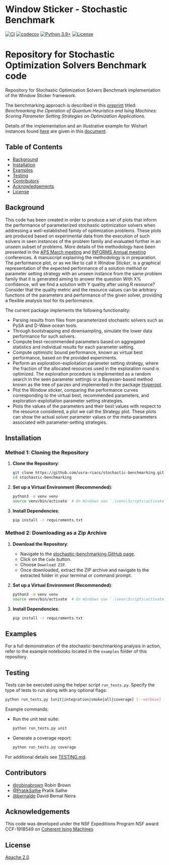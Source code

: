 # Window Sticker - Stochastic Benchmark

[![CI](https://github.com/bernalde/stochastic-benchmark/actions/workflows/ci.yml/badge.svg)](https://github.com/bernalde/stochastic-benchmark/actions/workflows/ci.yml)
[![codecov](https://codecov.io/gh/bernalde/stochastic-benchmark/branch/main/graph/badge.svg)](https://codecov.io/gh/bernalde/stochastic-benchmark)
[![Python 3.9+](https://img.shields.io/badge/python-3.9+-blue.svg)](https://www.python.org/downloads/release/python-390/)
[![License](https://img.shields.io/github/license/bernalde/stochastic-benchmark)](LICENSE)

Repository for Stochastic Optimization Solvers Benchmark code
=======
Repository for Stochastic Optimization Solvers Benchmark implementation of the Window Sticker framework.

The benchmarking approach is described in this [preprint](https://arxiv.org/abs/2402.10255) titled: *Benchmarking the Operation of Quantum Heuristics and Ising Machines: Scoring Parameter Setting Strategies on Optimization Applications*.

Details of the implementation and an illustrative example for Wishart instances found [here](examples/wishart_n_50_alpha_0.5/wishart_n_50_alpha_0.50.ipynb) are given in this [document](stochastic-benchmarking-notes.pdf).

## Table of Contents

- [Background](#background)
- [Installation](#installation)
- [Examples](#examples)
- [Testing](#testing)
- [Contributors](#contributors)
- [Acknowledgements](#acknowledgements)
- [License](#license)


## Background
This code has been created in order to produce a set of plots that inform the performance of parameterized stochastic optimization solvers when addressing a well-established family of optimization problems.
These plots are produced based on experimental data from the execution of such solvers in seen instances of the problem family and evaluated further in an unseen subset of problems.
More details of the methodology have been presented in the [APS March meeting](https://meetings.aps.org/Meeting/MAR22/Session/F38.5) and [INFORMS Annual meeting](https://www.abstractsonline.com/pp8/#!/10693/presentation/8455) conferences.
A manuscript explaining the methodology is in preparation.
The performance plot, or as we like to call it *Window Sticker*, is a graphical representation of the expected performance of a solution method or parameter setting strategy with an unseen instance from the same problem family that it is generated aiming to answer the question With X% confidence, will we find a solution with Y quality after using R resource?
Consider that the quality metric and the resource values can be arbitrary functions of the parameters and performance of the given solver, providing a flexible analysis tool for its performance.

The current package implements the following functionality:
- Parsing results from files from parameterized stochastic solvers such as PySA and D-Wave ocean tools.
- Through bootstrapping and downsampling, simulate the lower data performance for such solvers.
- Compute best-recommended parameters based on aggregated statistics and individual results for each parameter setting.
- Compute optimistic bound performance, known as virtual best performance, based on the provided experiments.
- Perform an exploration-exploitation parameter setting strategy, where the fraction of the allocated resources used in the exploration round is optimized. The exploration procedure is implemented as a random search in the seen parameter settings or a Bayesian-based method known as the tree of parzen and implemented in the package [Hyperopt](https://hyperopt.github.io/hyperopt/).
- Plot the Window sticker, comparing the performance curves corresponding to the virtual best, recommended parameters, and exploration-exploitation parameter setting strategies.
- Plots the values of the parameters and their best values with respect to the resource considered, a plot we call the Strategy plot. These plots can show the actual solver parameter values or the meta-parameters associated with parameter-setting strategies.

## Installation

### Method 1: Cloning the Repository

1. **Clone the Repository**:
    ```bash
    git clone https://github.com/usra-riacs/stochastic-benchmarking.git
    cd stochastic-benchmarking
    ```

2. **Set up a Virtual Environment (Recommended)**:
    ```bash
    python3 -m venv venv
    source venv/bin/activate  # On Windows use `.\venv\Scripts\activate`
    ```

3. **Install Dependencies**:
    ```bash
    pip install -r requirements.txt
    ```

### Method 2: Downloading as a Zip Archive

1. **Download the Repository**:
    - Navigate to the [stochastic-benchmarking GitHub page](https://github.com/usra-riacs/stochastic-benchmarking).
    - Click on the `Code` button.
    - Choose `Download ZIP`.
    - Once downloaded, extract the ZIP archive and navigate to the extracted folder in your terminal or command prompt.

2. **Set up a Virtual Environment (Recommended)**:
    ```bash
    python3 -m venv venv
    source venv/bin/activate  # On Windows use `.\venv\Scripts\activate`
    ```

3. **Install Dependencies**:
    ```bash
    pip install -r requirements.txt
    ```

<!-- the following `pip` command can install this package -->

<!-- ``pip install -i https://test.pypi.org/simple/ stochastic-benchmark==0.0.1`` -->

## Examples

For a full demonstration of the stochastic-benchmarking analysis in action, refer to the example notebooks located in the `examples` folder of this repository.

## Testing

Tests can be executed using the helper script `run_tests.py`. Specify the type of
tests to run along with any optional flags:

```bash
python run_tests.py [unit|integration|smoke|all|coverage] [--verbose] [--fast]
```

Example commands:

- Run the unit test suite:

  ```bash
  python run_tests.py unit
  ```

- Generate a coverage report:

  ```bash
  python run_tests.py coverage
  ```

For additional details see [TESTING.md](TESTING.md).

## Contributors
- [@robinabrown](https://github.com/robinabrown) Robin Brown
- [@PratikSathe](https://github.com/PratikSathe) Pratik Sathe
- [@bernalde](https://github.com/bernalde) David Bernal Neira

## Acknowledgements

This code was developed under the NSF Expeditions Program NSF award CCF-1918549 on [Coherent Ising Machines](https://cohesing.org)


## License

[Apache 2.0](LICENSE)
